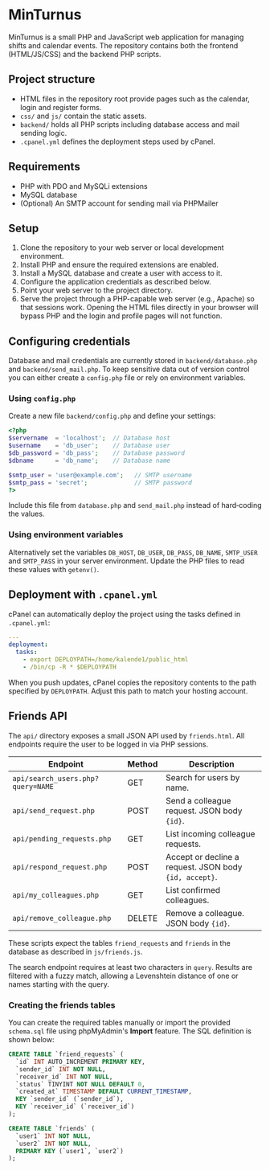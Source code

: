 # MinTurnus

MinTurnus is a small PHP and JavaScript web application for managing shifts and calendar events. The repository contains both the frontend (HTML/JS/CSS) and the backend PHP scripts.

## Project structure

- HTML files in the repository root provide pages such as the calendar, login and register forms.
- `css/` and `js/` contain the static assets.
- `backend/` holds all PHP scripts including database access and mail sending logic.
- `.cpanel.yml` defines the deployment steps used by cPanel.

## Requirements

- PHP with PDO and MySQLi extensions
- MySQL database
- (Optional) An SMTP account for sending mail via PHPMailer

## Setup

1. Clone the repository to your web server or local development environment.
2. Install PHP and ensure the required extensions are enabled.
3. Install a MySQL database and create a user with access to it.
4. Configure the application credentials as described below.
5. Point your web server to the project directory.
6. Serve the project through a PHP-capable web server (e.g., Apache) so that sessions work. Opening the HTML files directly in your browser will bypass PHP and the login and profile pages will not function.

## Configuring credentials

Database and mail credentials are currently stored in `backend/database.php` and `backend/send_mail.php`. To keep sensitive data out of version control you can either create a `config.php` file or rely on environment variables.

### Using `config.php`

Create a new file `backend/config.php` and define your settings:

```php
<?php
$servername  = 'localhost';  // Database host
$username    = 'db_user';    // Database user
$db_password = 'db_pass';    // Database password
$dbname      = 'db_name';    // Database name

$smtp_user = 'user@example.com';   // SMTP username
$smtp_pass = 'secret';             // SMTP password
?>
```

Include this file from `database.php` and `send_mail.php` instead of hard‑coding the values.

### Using environment variables

Alternatively set the variables `DB_HOST`, `DB_USER`, `DB_PASS`, `DB_NAME`, `SMTP_USER` and `SMTP_PASS` in your server environment. Update the PHP files to read these values with `getenv()`.

## Deployment with `.cpanel.yml`

cPanel can automatically deploy the project using the tasks defined in `.cpanel.yml`:

```yaml
---
deployment:
  tasks:
    - export DEPLOYPATH=/home/kalende1/public_html
    - /bin/cp -R * $DEPLOYPATH
```

When you push updates, cPanel copies the repository contents to the path specified by `DEPLOYPATH`. Adjust this path to match your hosting account.


## Friends API

The `api/` directory exposes a small JSON API used by `friends.html`.
All endpoints require the user to be logged in via PHP sessions.

| Endpoint | Method | Description |
|----------|--------|-------------|
| `api/search_users.php?query=NAME` | GET | Search for users by name. |
| `api/send_request.php` | POST | Send a colleague request. JSON body `{id}`. |
| `api/pending_requests.php` | GET | List incoming colleague requests. |
| `api/respond_request.php` | POST | Accept or decline a request. JSON body `{id, accept}`. |
| `api/my_colleagues.php` | GET | List confirmed colleagues. |
| `api/remove_colleague.php` | DELETE | Remove a colleague. JSON body `{id}`. |

These scripts expect the tables `friend_requests` and `friends` in the database
as described in `js/friends.js`.

The search endpoint requires at least two characters in `query`.
Results are filtered with a fuzzy match, allowing a Levenshtein
distance of one or names starting with the query.

### Creating the friends tables

You can create the required tables manually or import the provided
`schema.sql` file using phpMyAdmin's **Import** feature. The SQL definition is
shown below:

```sql
CREATE TABLE `friend_requests` (
  `id` INT AUTO_INCREMENT PRIMARY KEY,
  `sender_id` INT NOT NULL,
  `receiver_id` INT NOT NULL,
  `status` TINYINT NOT NULL DEFAULT 0,
  `created_at` TIMESTAMP DEFAULT CURRENT_TIMESTAMP,
  KEY `sender_id` (`sender_id`),
  KEY `receiver_id` (`receiver_id`)
);

CREATE TABLE `friends` (
  `user1` INT NOT NULL,
  `user2` INT NOT NULL,
  PRIMARY KEY (`user1`, `user2`)
);
```
